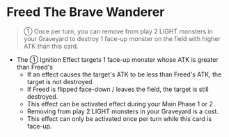 # Freed The Brave Wanderer

> ① Once per turn, you can remove from play 2 LIGHT monsters in your Graveyard to destroy 1 face-up monster on the field with higher ATK than this card.

*   The ① Ignition Effect targets 1 face-up monster whose ATK is greater than Freed's
    *   If an effect causes the target's ATK to be less than Freed's ATK, the target is not destroyed.
    *   If Freed is flipped face-down / leaves the field, the target is still destroyed.
    *   This effect can be activated effect during your Main Phase 1 or 2
    *   Removing from play 2 LIGHT monsters in your Graveyard is a cost.
    *   This effect can only be activated once per turn while this card is face-up.
